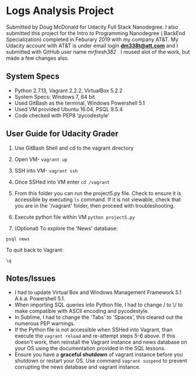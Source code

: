 # Logs Analysis Project
Submitted by Doug McDonald for Udacity Full Stack Nanodegree.
I also submitted this project for the Intro to Programming Nanodegree ( BackEnd Specialization) completed in Feburary 2019 with my company AT&T. My Udacity account with AT&T is under email login **dm338t@att.com** and I submitted with GitHub user name _mrfresh382_ . I reused alot of the work, but made a few changes also. 
## System Specs
- Python 2.7.13, Vagrant 2.2.2, VirtualBox 5.2.2
- System Specs: Windows 7, 64 bit
- Used GitBash as the terminal, Windows Powershell 5.1
- Used VM provided Ubuntu 16.04, PSQL 9.5.4
- Code checked with PEP8 'pycodestyle'

## User Guide for Udacity Grader
1. Use GitBash Shell and cd to the vagrant directory
2. Open VM- `vagrant up`
3. SSH into VM- `vagrant ssh`
4. Once SSHed into VM enter `cd /vagrant`
5. From this folder you can run the project5.py file. Check to ensure it is accessible by executing `ls` command. If it is not viewable, check that you are in the '/vagrant' folder, then proceed with troubleshooting. 
6. Execute python file within VM `python project5.py`

7. (Optional) To explore the 'News' database:
```
psql news
```
  To quit back to Vagrant:
```
\q 
```
## Notes/Issues 
- I had to update Virtual Box and Windows Management Framework 5.1 A.k.a. Powershell 5.1.
- When importing SQL queries into Python file, I had to change \/ to \\/ to make compatible with ASCII encoding and pycodestyle.
- In Sublime, I had to change the 'Tabs' to 'Spaces', this cleared out the numerous PEP warnings. 
- If the Python file is not accessible when SSHed into Vagrant, than execute the `vagrant reload` and re-attempt steps 5-6 above. If this doesn't work, then reinstall the Vagrant instance and news database on your OS using the documentation provided in the SQL lessons. 
- Ensure you have a **graceful shutdown** of vagrant instance before you shutdown or restart your OS. Use command `vagrant suspend` to prevent corrupting the news database and vagrant instance. 

